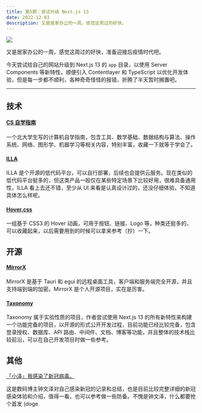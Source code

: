 ```yaml
---
title: 第5期：尝试升级 Next.js 13
date: 2022-12-03
description: 又是居家办公的一周，感觉这周过的好快。
---
```


![](/static/weekly/issue-5-cover.jpeg)

又是居家办公的一周，感觉这周过的好快，准备迎接后疫情时代吧。

今天尝试给自己的网站升级到 Next.js 13 的 `app` 目录，以使用 Server Components 等新特性，顺便引入 Contentlayer 和 TypeScript 以优化开发体验，但是每一步都不顺利，各种奇奇怪怪的报错，折腾了半天暂时搁置吧。

<hr />

## 技术

#### [CS 自学指南](https://csdiy.wiki)

一个北大学生写的计算机自学指南，包含工具、数学基础、数据结构与算法、操作系统、网络、图形学、机器学习等相关内容，特别丰富，收藏一下就等于学会了。

#### [ILLA](https://www.illacloud.com)

ILLA 是个开源的低代码平台，可以自行部署，后续也会提供云服务。现在类似的低代码平台挺多的，但这类产品一般仅在某些特定场景下比较好用，很难具备通用性，ILLA 看上去还不错，至少从 UI 来看是认真设计过的，还没仔细体验，不知道具体怎么样呢。

#### [Hover.css](https://ianlunn.github.io/Hover)

一组基于 CSS3 的 Hover 动画，可用于按钮、链接、Logo 等，种类还挺多的，可以收藏起来，以后需要用到的时候可以拿来参考（抄）一下。

## 开源

#### [MirrorX](https://github.com/MirrorX-Desktop/MirrorX)

MirrorX 是基于 Tauri 和 egui 的远程桌面工具，客户端和服务端完全开源，并且支持端到端的加密。MirrorX 是个人开源项目，实在是厉害。

#### [Taxonomy](https://github.com/shadcn/taxonomy)

Taxonomy 属于实验性质的项目，作者尝试使用 Next.js 13 的所有新特性来构建一个功能完备的项目，以开源的形式公开开发过程，目前功能已经比较完备，包含登录授权、数据库、API 路由、中间件、文档、博客等功能，并且整体的技术栈比较前沿，可以在自己开发项目时做一些参考。

## 其他

[「小泽」我感染了新冠病毒。](https://www.bilibili.com/video/BV1ZG4y1G7sF)

这是数码博主钟文泽对自己感染新冠的记录和总结，也是目前比较完整详细的新冠感染体验和介绍，值得一看，也可以参考做一些防备。不愧是钟文泽，什么都要抢个首发 (doge
